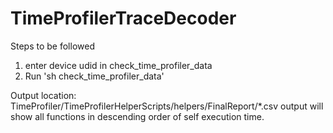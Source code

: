 # TimeProfilerTraceDecoder

Steps to be followed
1. enter device udid in check_time_profiler_data
2. Run 'sh check_time_profiler_data'

Output location: TimeProfiler/TimeProfilerHelperScripts/helpers/FinalReport/*.csv
output will show all functions in descending order of self execution time.
